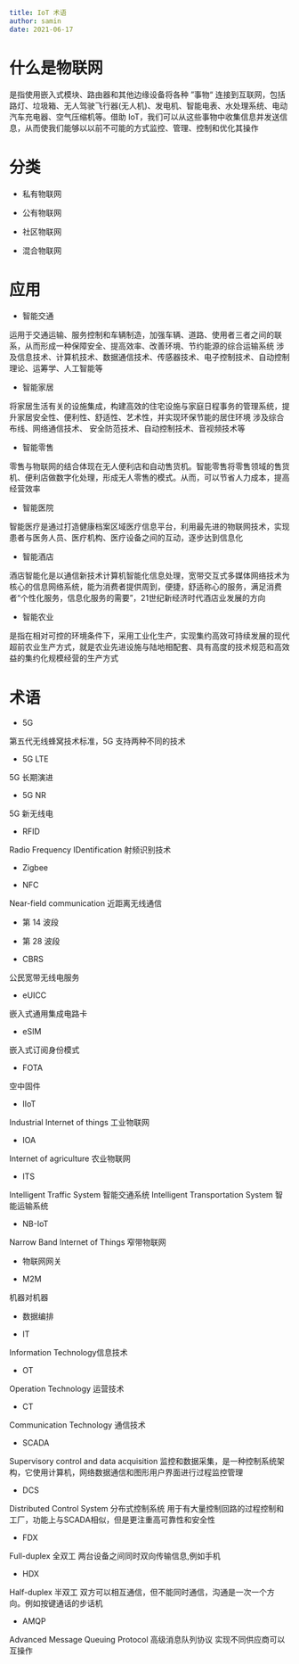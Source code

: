 ```yaml
title: IoT 术语
author: samin
date: 2021-06-17
```

# 什么是物联网

是指使用嵌入式模块、路由器和其他边缘设备将各种 ”事物“ 连接到互联网，包括路灯、垃圾箱、无人驾驶飞行器(无人机)、发电机、智能电表、水处理系统、电动汽车充电器、空气压缩机等。借助 IoT，我们可以从这些事物中收集信息并发送信息，从而使我们能够以以前不可能的方式监控、管理、控制和优化其操作

# 分类

- 私有物联网

- 公有物联网

- 社区物联网

- 混合物联网

# 应用

- 智能交通

运用于交通运输、服务控制和车辆制造，加强车辆、道路、使用者三者之间的联系，从而形成一种保障安全、提高效率、改善环境、节约能源的综合运输系统
涉及信息技术、计算机技术、数据通信技术、传感器技术、电子控制技术、自动控制理论、运筹学、人工智能等

- 智能家居

将家居生活有关的设施集成，构建高效的住宅设施与家庭日程事务的管理系统，提升家居安全性、便利性、舒适性、艺术性，并实现环保节能的居住环境
涉及综合布线、网络通信技术、 安全防范技术、自动控制技术、音视频技术等

- 智能零售

零售与物联网的结合体现在无人便利店和自动售货机。智能零售将零售领域的售货机、便利店做数字化处理，形成无人零售的模式。从而，可以节省人力成本，提高经营效率

- 智能医院

智能医疗是通过打造健康档案区域医疗信息平台，利用最先进的物联网技术，实现患者与医务人员、医疗机构、医疗设备之间的互动，逐步达到信息化

- 智能酒店

酒店智能化是以通信新技术计算机智能化信息处理，宽带交互式多媒体网络技术为核心的信息网络系统，能为消费者提供周到，便捷，舒适称心的服务，满足消费者“个性化服务，信息化服务的需要”，21世纪新经济时代酒店业发展的方向

- 智能农业

是指在相对可控的环境条件下，采用工业化生产，实现集约高效可持续发展的现代超前农业生产方式，就是农业先进设施与陆地相配套、具有高度的技术规范和高效益的集约化规模经营的生产方式

# 术语

- 5G

第五代无线蜂窝技术标准，5G 支持两种不同的技术

- 5G LTE

5G 长期演进

- 5G NR

5G 新无线电

- RFID

Radio Frequency IDentification 射频识别技术

- Zigbee

- NFC

Near-field communication 近距离无线通信

- 第 14 波段

- 第 28 波段

- CBRS
  
公民宽带无线电服务

- eUICC

嵌入式通用集成电路卡

- eSIM

嵌入式订阅身份模式

- FOTA

空中固件

- IIoT

Industrial Internet of things 工业物联网

- IOA

Internet of agriculture 农业物联网

- ITS

Intelligent Traffic System 智能交通系统
Intelligent Transportation System 智能运输系统

- NB-IoT
  
Narrow Band Internet of Things 窄带物联网 

- 物联网网关

- M2M

机器对机器

- 数据编排

- IT 

Information Technology信息技术

- OT

Operation Technology 运营技术

- CT

Communication Technology 通信技术

- SCADA
  
Supervisory control and data acquisition 监控和数据采集，是一种控制系统架构，它使用计算机，网络数据通信和图形用户界面进行过程监控管理

- DCS
  
Distributed Control System 分布式控制系统 用于有大量控制回路的过程控制和工厂，功能上与SCADA相似，但是更注重高可靠性和安全性

- FDX
  
Full-duplex 全双工 
两台设备之间同时双向传输信息,例如手机

- HDX
  
Half-duplex 半双工
双方可以相互通信，但不能同时通信，沟通是一次一个方向。例如按键通话的步话机

- AMQP

Advanced Message Queuing Protocol 
高级消息队列协议 实现不同供应商可以互操作